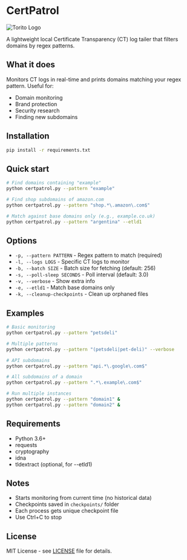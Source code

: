 # CertPatrol

![Torito Logo](https://torito.io/torito.svg)

A lightweight local Certificate Transparency (CT) log tailer that filters domains by regex patterns.

## What it does

Monitors CT logs in real-time and prints domains matching your regex pattern. Useful for:
- Domain monitoring
- Brand protection
- Security research
- Finding new subdomains

## Installation

```bash
pip install -r requirements.txt
```

## Quick start

```bash
# Find domains containing "example"
python certpatrol.py --pattern "example"

# Find shop subdomains of amazon.com
python certpatrol.py --pattern "shop.*\.amazon\.com$"

# Match against base domains only (e.g., example.co.uk)
python certpatrol.py --pattern "argentina" --etld1
```

## Options

- `-p, --pattern PATTERN` - Regex pattern to match (required)
- `-l, --logs LOGS` - Specific CT logs to monitor
- `-b, --batch SIZE` - Batch size for fetching (default: 256)
- `-s, --poll-sleep SECONDS` - Poll interval (default: 3.0)
- `-v, --verbose` - Show extra info
- `-e, --etld1` - Match base domains only
- `-k, --cleanup-checkpoints` - Clean up orphaned files

## Examples

```bash
# Basic monitoring
python certpatrol.py --pattern "petsdeli"

# Multiple patterns
python certpatrol.py --pattern "(petsdeli|pet-deli)" --verbose

# API subdomains
python certpatrol.py --pattern "api.*\.google\.com$"

# All subdomains of a domain
python certpatrol.py --pattern ".*\.example\.com$"

# Run multiple instances
python certpatrol.py --pattern "domain1" &
python certpatrol.py --pattern "domain2" &
```

## Requirements

- Python 3.6+
- requests
- cryptography
- idna
- tldextract (optional, for --etld1)

## Notes

- Starts monitoring from current time (no historical data)
- Checkpoints saved in `checkpoints/` folder
- Each process gets unique checkpoint file
- Use Ctrl+C to stop

## License

MIT License - see [LICENSE](LICENSE) file for details.
